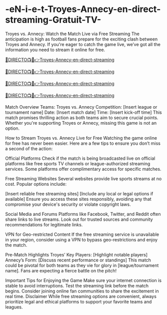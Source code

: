 # -eN-i-e-t-Troyes-Annecy-en-direct-streaming-Gratuit-TV-

Troyes vs. Annecy: Watch the Match Live via Free Streaming
The anticipation is high as football fans prepare for the exciting clash between Troyes and Annecy. If you're eager to catch the game live, we’ve got all the information you need to stream it online for free.

<a href="https://www.bestmovesonline24hours.xyz/Soccer/">🔴DIRECTO📺📱👉Troyes-Annecy-en-direct-streaming</a>

<a href="https://www.bestmovesonline24hours.xyz/Soccer/">🔴DIRECTO📺📱👉Troyes-Annecy-en-direct-streaming</a>

<a href="https://www.bestmovesonline24hours.xyz/Soccer/">🔴DIRECTO📺📱👉Troyes-Annecy-en-direct-streaming</a>

<a href="https://www.bestmovesonline24hours.xyz/Soccer/">🔴DIRECTO📺📱👉Troyes-Annecy-en-direct-streaming</a>



Match Overview
Teams: Troyes vs. Annecy
Competition: [Insert league or tournament name]
Date: [Insert match date]
Time: [Insert kick-off time]
This match promises thrilling action as both teams aim to secure crucial points. Whether you're supporting Troyes or Annecy, missing this game is not an option.

How to Stream Troyes vs. Annecy Live for Free
Watching the game online for free has never been easier. Here are a few tips to ensure you don’t miss a second of the action:

Official Platforms
Check if the match is being broadcasted live on official platforms like free sports TV channels or league-authorized streaming services. Some platforms offer complimentary access for specific matches.

Free Streaming Websites
Several websites provide live sports streams at no cost. Popular options include:

[Insert reliable free streaming sites]
[Include any local or legal options if available]
Ensure you access these sites responsibly, avoiding any that compromise your device's security or violate copyright laws.

Social Media and Forums
Platforms like Facebook, Twitter, and Reddit often share links to live streams. Look out for trusted sources and community recommendations for legitimate links.

VPN for Geo-restricted Content
If the free streaming service is unavailable in your region, consider using a VPN to bypass geo-restrictions and enjoy the match.

Pre-Match Highlights
Troyes’ Key Players: [Highlight notable players]
Annecy’s Form: [Discuss recent performance or standings]
This match could be pivotal for both teams as they vie for glory in [league/tournament name]. Fans are expecting a fierce battle on the pitch!

Important Tips for Enjoying the Game
Make sure your internet connection is stable to avoid interruptions.
Test the streaming link before the match begins.
Consider joining online fan communities to share the excitement in real time.
Disclaimer
While free streaming options are convenient, always prioritize legal and ethical platforms to support your favorite teams and leagues.

